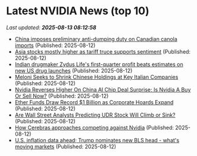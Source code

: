 # Latest NVIDIA News (top 10)
_Last updated: **2025-08-13 08:12:58**_

- [China imposes preliminary anti-dumping duty on Canadian canola imports](https://biztoc.com/x/260479cb3d301e95) (Published: 2025-08-12)
- [Asia stocks mostly higher as tariff truce supports sentiment](https://biztoc.com/x/75e3a4d5eb8bc95a) (Published: 2025-08-12)
- [Indian drugmaker Zydus Life's first-quarter profit beats estimates on new US drug launches](https://biztoc.com/x/7e16e9a9a949cb95) (Published: 2025-08-12)
- [Meloni Seeks to Shrink Chinese Holdings at Key Italian Companies](https://biztoc.com/x/69343158667e117e) (Published: 2025-08-12)
- [Nvidia Reverses Higher On China AI Chip Deal Surprise; Is Nvidia A Buy Or Sell Now?](https://biztoc.com/x/04230206a99b1113) (Published: 2025-08-12)
- [Ether Funds Draw Record $1 Billion as Corporate Hoards Expand](https://biztoc.com/x/f34a1047272874b6) (Published: 2025-08-12)
- [Are Wall Street Analysts Predicting UDR Stock Will Climb or Sink?](https://biztoc.com/x/f667c4a6a95e6bbb) (Published: 2025-08-12)
- [How Cerebras approaches competing against Nvidia](https://www.techtarget.com/searchenterpriseai/podcast/How-Cerebras-approaches-competing-against-Nvidia) (Published: 2025-08-12)
- [U.S. inflation data ahead; Trump nominates new BLS head - what's moving markets](https://biztoc.com/x/7854b81581755887) (Published: 2025-08-12)
